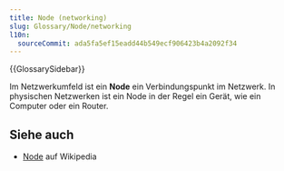 ```yaml
---
title: Node (networking)
slug: Glossary/Node/networking
l10n:
  sourceCommit: ada5fa5ef15eadd44b549ecf906423b4a2092f34
---
```


{{GlossarySidebar}}

Im Netzwerkumfeld ist ein **Node** ein Verbindungspunkt im Netzwerk. In physischen Netzwerken ist ein Node in der Regel ein Gerät, wie ein Computer oder ein Router.

## Siehe auch

- [Node](<https://en.wikipedia.org/wiki/Node_(networking)>) auf Wikipedia
